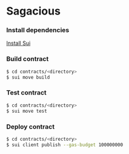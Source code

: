 # Sagacious

### Install dependencies

[Install Sui](https://docs.sui.io/guides/developer/getting-started/sui-install)

### Build contract

```sh
$ cd contracts/<directory>
$ sui move build
```

### Test contract

```sh
$ cd contracts/<directory>
$ sui move test
```

### Deploy contract

```sh
$ cd contracts/<directory>
$ sui client publish --gas-budget 100000000
```
